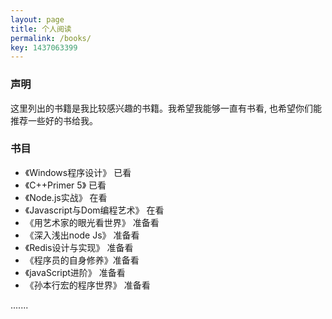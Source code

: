```yaml
---
layout: page
title: 个人阅读
permalink: /books/
key: 1437063399
---
```


### 声明 ###

这里列出的书籍是我比较感兴趣的书籍。我希望我能够一直有书看, 也希望你们能推荐一些好的书给我。

### 书目 ###

* 《Windows程序设计》 已看 
* 《C++Primer 5》 已看
* 《Node.js实战》 在看
* 《Javascript与Dom编程艺术》 在看
* 《用艺术家的眼光看世界》 准备看
* 《深入浅出node Js》 准备看
* 《Redis设计与实现》 准备看
* 《程序员的自身修养》准备看
* 《javaScript进阶》 准备看
* 《孙本行宏的程序世界》 准备看

.......

